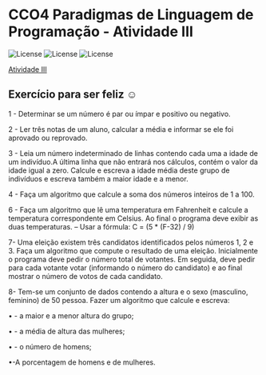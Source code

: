 # CCO4 Paradigmas de Linguagem de Programação - Atividade III
![License](https://img.shields.io/badge/Code%20License-MIT-green.svg)
![License](https://img.shields.io/badge/Java-learning-red.svg)
![License](https://img.shields.io/badge/UNIFG-Paradigmas%20de%20Linguagem%20de%20Programação-yellow.svg)


[Atividade III]()</br>
## Exercício para ser feliz ☺
1 -  Determinar se um número é par ou ímpar e positivo ou negativo.

2 - Ler três notas de um aluno, calcular a média e informar se ele foi aprovado
ou reprovado. 

3 - Leia um número indeterminado de linhas contendo cada uma a idade de
um indivíduo.A última linha que não entrará nos cálculos, contém o valor da
idade igual a zero.
Calcule e escreva a idade média deste grupo de indivíduos e escreva
também a maior idade e a menor.

4 - Faça um algoritmo que calcule a soma dos números inteiros de 1 a 100.

6 - Faça um algoritmo que lê uma temperatura em Fahrenheit e calcule a
temperatura correspondente em Celsius. Ao final o programa deve exibir
as duas temperaturas.
– Usar a fórmula:
C = (5 * (F-32) / 9)

7- Uma eleição existem três candidatos identificados pelos números 1, 2 e 3.
Faça um algoritmo que compute o resultado de uma eleição. Inicialmente o
programa deve pedir o número total de votantes. Em seguida, deve pedir
para cada votante votar (informando o número do candidato) e ao final
mostrar o número de votos de cada candidato.

8-  Tem-se um conjunto de dados contendo a altura e o sexo (masculino,
feminino) de 50 pessoa. Fazer um algoritmo que calcule e escreva:

• - a maior e a menor altura do grupo;

• - a média de altura das mulheres;

• - o número de homens;

•-A porcentagem de homens e de mulheres.
